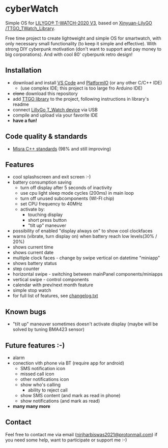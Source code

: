 # cyberWatch

Simple OS for [LILYGO® T-WATCH-2020 V3](http://www.lilygo.cn/prod_view.aspx?TypeId=50053&Id=1380&FId=t3:50053:3), based on [ Xinyuan-LilyGO /TTGO_TWatch_Library](https://github.com/Nirj2004/LILLYOS).

Free time project to create lightweight and simple OS for smartwatch, with only necessary small functionality (to keep it simple and effective). With strong DIY cyberpunk motivation (don't want to support and pay money to big corporations). And with cool 80' cyberpunk retro design!

## Installation

 - download and install [VS Code](https://code.visualstudio.com/download) and [PlatformIO](https://platformio.org/install/ide?install=vscode) (or any other C/C++ IDE)
    - (use complex IDE; this project is too large fro Arduino IDE)
 - ~~clone~~ download this repository
 - add [TTGO library](https://github.com/Xinyuan-LilyGO/TTGO_TWatch_Library) to the project, following instructions in library's readme
 - connect [LillyGo T_Watch device](http://www.lilygo.cn/prod_view.aspx?TypeId=50053&Id=1380&FId=t3:50053:3) via USB
 - compile and upload via your favorite IDE
 - __have a fun!__

## Code quality & standards
 - [Misra C++ standards](https://www.misra.org.uk/) (98% and still improving)

## Features

 - cool splashscreen and exit screen :-)
 - battery consumption saving
   - turn off display after 5 seconds of inactivity
   - use cpu light sleep mode cycles (200ms) in main loop
   - turn off unused subcomponents (WI-FI chip)
   - set CPU frequency to 40MHz
   - activate by:
     - touching display
     - short press button
     - "tilt up" maneuver
 - possibility of enabled "display always on" to show cool clockfaces
 - warns (vibrate, turn display on) when battery reach low levels(30% / 20%)
 - shows current time
 - shows current date
 - multiple clock faces - change by swipe vertical on datetime "miniapp"
 - shows battery status
 - step counter
 - horizontal swipe - switching between mainPanel components/miniapps
 - vertical swipe - control components
 - calendar with prev/next month feature
 - simple stop watch
 - for full list of features, see [changelog.txt](changelog.txt)

## Known bugs
 - "tilt up" maneuver sometimes doesn't activate display (maybe will be solved by tuning BMA423 sensor)

## Future features :-)
 - alarm
 - conection vith phone via BT (require app for android)
   - SMS notification icon
   - missed call icon
   - other notifications icon
   - show who's calling
     - ability to reject call
   - show SMS content (and mark as read in phone)
   - show notifications (and mark as read)
 - __many many more__

## Contact

Feel free to contact me via email (nirjharbiswas2021@protonmail.com) if you need some help, want to participate or support me :-)
